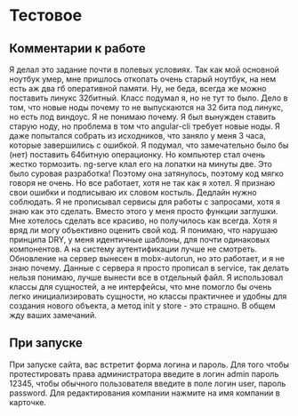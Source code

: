 # Тестовое

## Комментарии к работе
Я делал это задание почти в полевых условиях. Так как мой основной ноутбук умер, мне пришлось откопать очень старый ноутбук, на нем есть аж два гб оперативной памяти. Ну, не беда, всегда же можно поставить линукс 32битный. Класс подумал я, но не тут то было. Дело в том, что новые ноды почему то не выпускаются на 32 бита под линукс, но есть под виндоус. Я не понимаю почему. Я был вынужден ставить старую ноду, но проблема в том что angular-cli требует новые ноды. Я даже попытался собрать из исходников, что заняло у меня 3 часа, которые завершились с ошибкой. Я подумал, что замечательно было бы (нет) поставить 64битную операционку. Но компьютер стал очень жестко тормозить. ng-serve  клал его на лопатки на минуты две. Это было суровая разработка! Поэтому она затянулось, поэтому код мягко говоря не очень. Но все работает, хотя не так как я хотел. Я признаю свои ошибки и подписываю их словом костыль. Дедлайн нужно соблюдать. Я не прописывал сервисы для работы с запросами, хотя я знаю как это сделать. Вместо этого у меня просто функции заглушки. Мне хотелось сделать все красиво, но получилось как всегда. Хотя я вряд ли могу объективно оценить свой код. Я понимаю, что нарушаю принципа DRY, у меня идентичные шаблоны, для почти одинаковых компонентов. А на систему аутентификации лучше не смотреть. Обновление на сервер вынесен в mobx-autorun, но это работает, и я не знаю почему. Данные с сервера я просто прописал в service, так делать нельзя понимаю, лучше вынести все в отдельный файл. Я использовал классы для сущностей, а не интерфейсы, что мне помогло бы очень легко инициализировать сущности, но классы практичнее и удобны для создания нового объекта, а метод init у store - это страшно. 
В общем жду ваших замечаний.
## При запуске
При запуске сайта, вас встретит форма логина и пароль. Для того чтобы протестировать права администратора введите в логин admin пароль 12345, чтобы обычного пользователя введите в поле логин user, пароль password. Для редактирования компании нажмите на имя компании в карточке.


